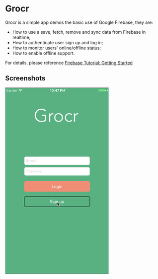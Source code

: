 Grocr
==========

Grocr is a simple app demos the basic use of Google Firebase, they are:

- How to use a save, fetch, remove and sync data from Firebase in realtime;
- How to authenticate user sign up and log in;
- How to monitor users' online/offline status;
- How to enable offline support.

For details, please reference [Firebase Tutorial: Getting Started](https://www.raywenderlich.com/139322/firebase-tutorial-getting-started-2)

## Screenshots
![Grocr](./Grocr.gif)


